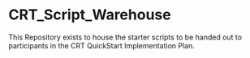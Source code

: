 # CRT_Script_Warehouse

This Repository exists to house the starter scripts to be handed out to participants in the CRT QuickStart Implementation Plan.
